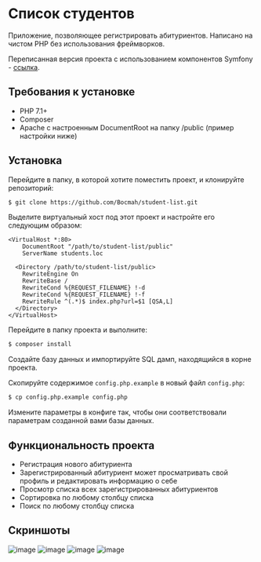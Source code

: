 # Список студентов

Приложение, позволяющее регистрировать абитуриентов. Написано на чистом PHP без использования фреймворков.

Переписанная версия проекта с использованием компонентов Symfony - [ссылка](https://github.com/Bocmah/student-list-symfony).

## Требования к установке

* PHP 7.1+
* Composer
* Apache с настроенным DocumentRoot на папку /public (пример настройки ниже)

## Установка

Перейдите в папку, в которой хотите поместить проект, и клонируйте репозиторий:

```sh
$ git clone https://github.com/Bocmah/student-list.git
```

Выделите виртуальный хост под этот проект и настройте его следующим образом:

```apacheconf
<VirtualHost *:80>
    DocumentRoot "/path/to/student-list/public"
    ServerName students.loc
    
  <Directory /path/to/student-list/public>
    RewriteEngine On
    RewriteBase /
    RewriteCond %{REQUEST_FILENAME} !-d
    RewriteCond %{REQUEST_FILENAME} !-f
    RewriteRule ^(.*)$ index.php?url=$1 [QSA,L]
  </Directory>
</VirtualHost>
```

Перейдите в папку проекта и выполните:

```sh
$ composer install
```

Создайте базу данных и импортируйте SQL дамп, находящийся в корне проекта.

Скопируйте содержимое `config.php.example` в новый файл `config.php`:

```sh
$ cp config.php.example config.php
```

Измените параметры в конфиге так, чтобы они соответствовали параметрам созданной вами базы данных.

## Функциональность проекта

* Регистрация нового абитуриента
* Зарегистрированный абитуриент может просматривать свой профиль и редактировать информацию о себе
* Просмотр списка всех зарегистрированных абитуриентов
* Сортировка по любому столбцу списка
* Поиск по любому столбцу списка

## Скриншоты
![image](https://user-images.githubusercontent.com/32432647/46250191-56ea1d00-c43e-11e8-8411-52f603c8d773.png)
![image](https://user-images.githubusercontent.com/32432647/46250218-daa40980-c43e-11e8-8eee-94dd96fc5a3c.png)
![image](https://user-images.githubusercontent.com/32432647/46250219-daa40980-c43e-11e8-95d8-33c7ed5ebfbf.png)
![image](https://user-images.githubusercontent.com/32432647/46250220-daa40980-c43e-11e8-80ec-73423e924193.png)








